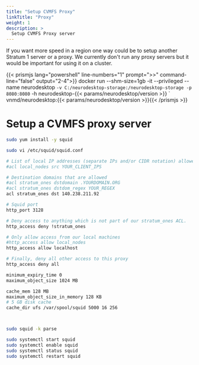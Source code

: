 ```yaml
---
title: "Setup CVMFS Proxy"
linkTitle: "Proxy"
weight: 1
description: >
  Setup CVMFS Proxy server
---
```


If you want more speed in a region one way could be to setup another Stratum 1 server or a proxy. We currently don't run any proxy servers but it would be important for using it on a cluster.



{{< prismjs lang="powershell" line-numbers="1" prompt=">>" command-line="false" output="2-4">}}
docker run --shm-size=1gb -it --privileged --name neurodesktop `
-v C:/neurodesktop-storage:/neurodesktop-storage -p 8080:8080 `
-h neurodesktop-{{< params/neurodesktop/version >}} `
vnmd/neurodesktop:{{< params/neurodesktop/version >}}{{< /prismjs >}}


# Setup a CVMFS proxy server
```bash {linenos=table}
sudo yum install -y squid

sudo vi /etc/squid/squid.conf

# List of local IP addresses (separate IPs and/or CIDR notation) allowed to access your local proxy
#acl local_nodes src YOUR_CLIENT_IPS

# Destination domains that are allowed
#acl stratum_ones dstdomain .YOURDOMAIN.ORG
#acl stratum_ones dstdom_regex YOUR_REGEX
acl stratum_ones dst 140.238.211.92

# Squid port
http_port 3128

# Deny access to anything which is not part of our stratum_ones ACL.
http_access deny !stratum_ones

# Only allow access from our local machines
#http_access allow local_nodes
http_access allow localhost

# Finally, deny all other access to this proxy
http_access deny all

minimum_expiry_time 0
maximum_object_size 1024 MB

cache_mem 128 MB
maximum_object_size_in_memory 128 KB
# 5 GB disk cache
cache_dir ufs /var/spool/squid 5000 16 256



sudo squid -k parse

sudo systemctl start squid
sudo systemctl enable squid
sudo systemctl status squid
sudo systemctl restart squid
```




